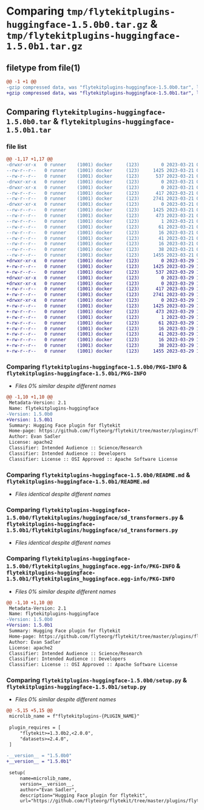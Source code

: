# Comparing `tmp/flytekitplugins-huggingface-1.5.0b0.tar.gz` & `tmp/flytekitplugins-huggingface-1.5.0b1.tar.gz`

## filetype from file(1)

```diff
@@ -1 +1 @@
-gzip compressed data, was "flytekitplugins-huggingface-1.5.0b0.tar", last modified: Tue Mar 21 00:09:50 2023, max compression
+gzip compressed data, was "flytekitplugins-huggingface-1.5.0b1.tar", last modified: Wed Mar 29 18:58:39 2023, max compression
```

## Comparing `flytekitplugins-huggingface-1.5.0b0.tar` & `flytekitplugins-huggingface-1.5.0b1.tar`

### file list

```diff
@@ -1,17 +1,17 @@
-drwxr-xr-x   0 runner    (1001) docker     (123)        0 2023-03-21 00:09:50.928352 flytekitplugins-huggingface-1.5.0b0/
--rw-r--r--   0 runner    (1001) docker     (123)     1425 2023-03-21 00:09:50.928352 flytekitplugins-huggingface-1.5.0b0/PKG-INFO
--rw-r--r--   0 runner    (1001) docker     (123)      537 2023-03-21 00:09:29.000000 flytekitplugins-huggingface-1.5.0b0/README.md
-drwxr-xr-x   0 runner    (1001) docker     (123)        0 2023-03-21 00:09:50.924352 flytekitplugins-huggingface-1.5.0b0/flytekitplugins/
-drwxr-xr-x   0 runner    (1001) docker     (123)        0 2023-03-21 00:09:50.924352 flytekitplugins-huggingface-1.5.0b0/flytekitplugins/huggingface/
--rw-r--r--   0 runner    (1001) docker     (123)      417 2023-03-21 00:09:29.000000 flytekitplugins-huggingface-1.5.0b0/flytekitplugins/huggingface/__init__.py
--rw-r--r--   0 runner    (1001) docker     (123)     2741 2023-03-21 00:09:29.000000 flytekitplugins-huggingface-1.5.0b0/flytekitplugins/huggingface/sd_transformers.py
-drwxr-xr-x   0 runner    (1001) docker     (123)        0 2023-03-21 00:09:50.928352 flytekitplugins-huggingface-1.5.0b0/flytekitplugins_huggingface.egg-info/
--rw-r--r--   0 runner    (1001) docker     (123)     1425 2023-03-21 00:09:50.000000 flytekitplugins-huggingface-1.5.0b0/flytekitplugins_huggingface.egg-info/PKG-INFO
--rw-r--r--   0 runner    (1001) docker     (123)      473 2023-03-21 00:09:50.000000 flytekitplugins-huggingface-1.5.0b0/flytekitplugins_huggingface.egg-info/SOURCES.txt
--rw-r--r--   0 runner    (1001) docker     (123)        1 2023-03-21 00:09:50.000000 flytekitplugins-huggingface-1.5.0b0/flytekitplugins_huggingface.egg-info/dependency_links.txt
--rw-r--r--   0 runner    (1001) docker     (123)       61 2023-03-21 00:09:50.000000 flytekitplugins-huggingface-1.5.0b0/flytekitplugins_huggingface.egg-info/entry_points.txt
--rw-r--r--   0 runner    (1001) docker     (123)       16 2023-03-21 00:09:50.000000 flytekitplugins-huggingface-1.5.0b0/flytekitplugins_huggingface.egg-info/namespace_packages.txt
--rw-r--r--   0 runner    (1001) docker     (123)       41 2023-03-21 00:09:50.000000 flytekitplugins-huggingface-1.5.0b0/flytekitplugins_huggingface.egg-info/requires.txt
--rw-r--r--   0 runner    (1001) docker     (123)       16 2023-03-21 00:09:50.000000 flytekitplugins-huggingface-1.5.0b0/flytekitplugins_huggingface.egg-info/top_level.txt
--rw-r--r--   0 runner    (1001) docker     (123)       38 2023-03-21 00:09:50.928352 flytekitplugins-huggingface-1.5.0b0/setup.cfg
--rw-r--r--   0 runner    (1001) docker     (123)     1455 2023-03-21 00:09:46.000000 flytekitplugins-huggingface-1.5.0b0/setup.py
+drwxr-xr-x   0 runner    (1001) docker     (123)        0 2023-03-29 18:58:39.436244 flytekitplugins-huggingface-1.5.0b1/
+-rw-r--r--   0 runner    (1001) docker     (123)     1425 2023-03-29 18:58:39.436244 flytekitplugins-huggingface-1.5.0b1/PKG-INFO
+-rw-r--r--   0 runner    (1001) docker     (123)      537 2023-03-29 18:58:20.000000 flytekitplugins-huggingface-1.5.0b1/README.md
+drwxr-xr-x   0 runner    (1001) docker     (123)        0 2023-03-29 18:58:39.432244 flytekitplugins-huggingface-1.5.0b1/flytekitplugins/
+drwxr-xr-x   0 runner    (1001) docker     (123)        0 2023-03-29 18:58:39.432244 flytekitplugins-huggingface-1.5.0b1/flytekitplugins/huggingface/
+-rw-r--r--   0 runner    (1001) docker     (123)      417 2023-03-29 18:58:20.000000 flytekitplugins-huggingface-1.5.0b1/flytekitplugins/huggingface/__init__.py
+-rw-r--r--   0 runner    (1001) docker     (123)     2741 2023-03-29 18:58:20.000000 flytekitplugins-huggingface-1.5.0b1/flytekitplugins/huggingface/sd_transformers.py
+drwxr-xr-x   0 runner    (1001) docker     (123)        0 2023-03-29 18:58:39.436244 flytekitplugins-huggingface-1.5.0b1/flytekitplugins_huggingface.egg-info/
+-rw-r--r--   0 runner    (1001) docker     (123)     1425 2023-03-29 18:58:39.000000 flytekitplugins-huggingface-1.5.0b1/flytekitplugins_huggingface.egg-info/PKG-INFO
+-rw-r--r--   0 runner    (1001) docker     (123)      473 2023-03-29 18:58:39.000000 flytekitplugins-huggingface-1.5.0b1/flytekitplugins_huggingface.egg-info/SOURCES.txt
+-rw-r--r--   0 runner    (1001) docker     (123)        1 2023-03-29 18:58:39.000000 flytekitplugins-huggingface-1.5.0b1/flytekitplugins_huggingface.egg-info/dependency_links.txt
+-rw-r--r--   0 runner    (1001) docker     (123)       61 2023-03-29 18:58:39.000000 flytekitplugins-huggingface-1.5.0b1/flytekitplugins_huggingface.egg-info/entry_points.txt
+-rw-r--r--   0 runner    (1001) docker     (123)       16 2023-03-29 18:58:39.000000 flytekitplugins-huggingface-1.5.0b1/flytekitplugins_huggingface.egg-info/namespace_packages.txt
+-rw-r--r--   0 runner    (1001) docker     (123)       41 2023-03-29 18:58:39.000000 flytekitplugins-huggingface-1.5.0b1/flytekitplugins_huggingface.egg-info/requires.txt
+-rw-r--r--   0 runner    (1001) docker     (123)       16 2023-03-29 18:58:39.000000 flytekitplugins-huggingface-1.5.0b1/flytekitplugins_huggingface.egg-info/top_level.txt
+-rw-r--r--   0 runner    (1001) docker     (123)       38 2023-03-29 18:58:39.436244 flytekitplugins-huggingface-1.5.0b1/setup.cfg
+-rw-r--r--   0 runner    (1001) docker     (123)     1455 2023-03-29 18:58:35.000000 flytekitplugins-huggingface-1.5.0b1/setup.py
```

### Comparing `flytekitplugins-huggingface-1.5.0b0/PKG-INFO` & `flytekitplugins-huggingface-1.5.0b1/PKG-INFO`

 * *Files 0% similar despite different names*

```diff
@@ -1,10 +1,10 @@
 Metadata-Version: 2.1
 Name: flytekitplugins-huggingface
-Version: 1.5.0b0
+Version: 1.5.0b1
 Summary: Hugging Face plugin for flytekit
 Home-page: https://github.com/flyteorg/flytekit/tree/master/plugins/flytekit-huggingface
 Author: Evan Sadler
 License: apache2
 Classifier: Intended Audience :: Science/Research
 Classifier: Intended Audience :: Developers
 Classifier: License :: OSI Approved :: Apache Software License
```

### Comparing `flytekitplugins-huggingface-1.5.0b0/README.md` & `flytekitplugins-huggingface-1.5.0b1/README.md`

 * *Files identical despite different names*

### Comparing `flytekitplugins-huggingface-1.5.0b0/flytekitplugins/huggingface/sd_transformers.py` & `flytekitplugins-huggingface-1.5.0b1/flytekitplugins/huggingface/sd_transformers.py`

 * *Files identical despite different names*

### Comparing `flytekitplugins-huggingface-1.5.0b0/flytekitplugins_huggingface.egg-info/PKG-INFO` & `flytekitplugins-huggingface-1.5.0b1/flytekitplugins_huggingface.egg-info/PKG-INFO`

 * *Files 0% similar despite different names*

```diff
@@ -1,10 +1,10 @@
 Metadata-Version: 2.1
 Name: flytekitplugins-huggingface
-Version: 1.5.0b0
+Version: 1.5.0b1
 Summary: Hugging Face plugin for flytekit
 Home-page: https://github.com/flyteorg/flytekit/tree/master/plugins/flytekit-huggingface
 Author: Evan Sadler
 License: apache2
 Classifier: Intended Audience :: Science/Research
 Classifier: Intended Audience :: Developers
 Classifier: License :: OSI Approved :: Apache Software License
```

### Comparing `flytekitplugins-huggingface-1.5.0b0/setup.py` & `flytekitplugins-huggingface-1.5.0b1/setup.py`

 * *Files 0% similar despite different names*

```diff
@@ -5,15 +5,15 @@
 microlib_name = f"flytekitplugins-{PLUGIN_NAME}"
 
 plugin_requires = [
     "flytekit>=1.3.0b2,<2.0.0",
     "datasets>=2.4.0",
 ]
 
-__version__ = "1.5.0b0"
+__version__ = "1.5.0b1"
 
 setup(
     name=microlib_name,
     version=__version__,
     author="Evan Sadler",
     description="Hugging Face plugin for flytekit",
     url="https://github.com/flyteorg/flytekit/tree/master/plugins/flytekit-huggingface",
```

